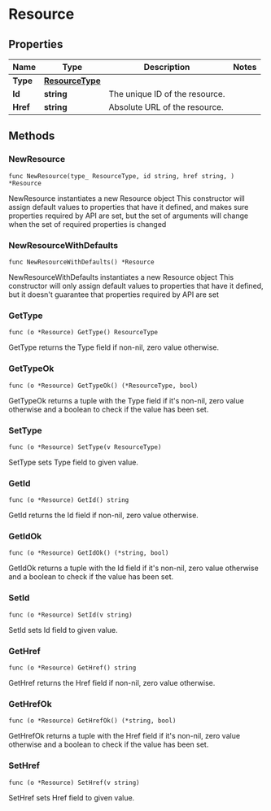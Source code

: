 # Resource

## Properties

|Name | Type | Description | Notes|
|------------ | ------------- | ------------- | -------------|
|**Type** | [**ResourceType**](ResourceType.md) |  | |
|**Id** | **string** | The unique ID of the resource. | |
|**Href** | **string** | Absolute URL of the resource. | |

## Methods

### NewResource

`func NewResource(type_ ResourceType, id string, href string, ) *Resource`

NewResource instantiates a new Resource object
This constructor will assign default values to properties that have it defined,
and makes sure properties required by API are set, but the set of arguments
will change when the set of required properties is changed

### NewResourceWithDefaults

`func NewResourceWithDefaults() *Resource`

NewResourceWithDefaults instantiates a new Resource object
This constructor will only assign default values to properties that have it defined,
but it doesn't guarantee that properties required by API are set

### GetType

`func (o *Resource) GetType() ResourceType`

GetType returns the Type field if non-nil, zero value otherwise.

### GetTypeOk

`func (o *Resource) GetTypeOk() (*ResourceType, bool)`

GetTypeOk returns a tuple with the Type field if it's non-nil, zero value otherwise
and a boolean to check if the value has been set.

### SetType

`func (o *Resource) SetType(v ResourceType)`

SetType sets Type field to given value.


### GetId

`func (o *Resource) GetId() string`

GetId returns the Id field if non-nil, zero value otherwise.

### GetIdOk

`func (o *Resource) GetIdOk() (*string, bool)`

GetIdOk returns a tuple with the Id field if it's non-nil, zero value otherwise
and a boolean to check if the value has been set.

### SetId

`func (o *Resource) SetId(v string)`

SetId sets Id field to given value.


### GetHref

`func (o *Resource) GetHref() string`

GetHref returns the Href field if non-nil, zero value otherwise.

### GetHrefOk

`func (o *Resource) GetHrefOk() (*string, bool)`

GetHrefOk returns a tuple with the Href field if it's non-nil, zero value otherwise
and a boolean to check if the value has been set.

### SetHref

`func (o *Resource) SetHref(v string)`

SetHref sets Href field to given value.



